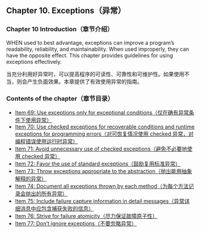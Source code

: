 ## Chapter 10. Exceptions（异常）

### Chapter 10 Introduction（章节介绍）

WHEN used to best advantage, exceptions can improve a program’s readability, reliability, and maintainability. When used improperly, they can have the opposite effect. This chapter provides guidelines for using exceptions effectively.

当充分利用好异常时，可以提高程序的可读性、可靠性和可维护性。如果使用不当，则会产生负面效果。本章提供了有效使用异常的指南。

### Contents of the chapter（章节目录）
- [Item 69: Use exceptions only for exceptional conditions（仅在确有异常条件下使用异常）](Chapter-10-Item-69-Use-exceptions-only-for-exceptional-conditions.md)
- [Item 70: Use checked exceptions for recoverable conditions and runtime exceptions for programming errors（对可恢复情况使用 checked 异常，对编程错误使用运行时异常）](Chapter-10-Item-70-Use-checked-exceptions-for-recoverable-conditions-and-runtime-exceptions-for-programming-errors.md)
- [Item 71: Avoid unnecessary use of checked exceptions（避免不必要地使用 checked 异常）](Chapter-10-Item-71-Avoid-unnecessary-use-of-checked-exceptions.md)
- [Item 72: Favor the use of standard exceptions（鼓励复用标准异常）](Chapter-10-Item-72-Favor-the-use-of-standard-exceptions.md)
- [Item 73: Throw exceptions appropriate to the abstraction（抛出能用抽象解释的异常）](Chapter-10-Item-73-Throw-exceptions-appropriate-to-the-abstraction.md)
- [Item 74: Document all exceptions thrown by each method（为每个方法记录会抛出的所有异常）](Chapter-10-Item-74-Document-all-exceptions-thrown-by-each-method.md)
- [Item 75: Include failure capture information in detail messages（异常详细消息中应包含捕获失败的信息）](Chapter-10-Item-75-Include-failure-capture-information-in-detail-messages.md)
- [Item 76: Strive for failure atomicity（尽力保证故障原子性）](Chapter-10-Item-76-Strive-for-failure-atomicity.md)
- [Item 77: Don’t ignore exceptions（不要忽略异常）](Chapter-10-Item-77-Don’t-ignore-exceptions.md)
